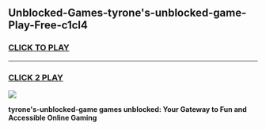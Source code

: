 
## Unblocked-Games-tyrone's-unblocked-game-Play-Free-c1cl4
<h3>
<a href="https://premium76.site?title=tyrone's-unblocked-game&ref=19M">CLICK TO PLAY</a></h3>
<hr>

<h3>
<a href="https://premium76.site?title=tyrone's-unblocked-game&ref=19M">CLICK 2 PLAY</a>
  
</h3>

<a href="https://premium76.site?title=tyrone's-unblocked-game&ref=19M"><img src="https://clearcache.store/games.png"></a>


**tyrone's-unblocked-game games unblocked: Your Gateway to Fun and Accessible Online Gaming**
